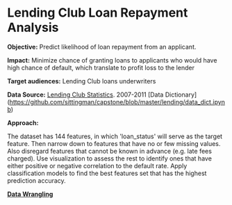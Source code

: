 # Lending Club Loan Repayment Analysis


**Objective:** Predict likelihood of loan repayment from an applicant.

**Impact:** Minimize chance of granting loans to applicants who would have high chance of default, which translate to profit loss to the lender

**Target audiences:** Lending Club loans underwriters 

**Data Source:** [Lending Club Statistics](https://www.lendingclub.com/info/download-data.action/). 2007-2011 [Data Dictionary] (https://github.com/sittingman/capstone/blob/master/lending/data_dict.ipynb)

**Approach:**

The dataset has 144 features, in which 'loan_status' will serve as the target feature. Then narrow down to features that have no or few missing values. Also disregard features that cannot be known in advance (e.g. late fees charged). Use visualization to assess the rest to identify ones that have either positive or negative correlation to the default rate. Apply classification models to find the best features set that has the highest prediction accuracy.

[**Data Wrangling**](https://github.com/sittingman/capstone/blob/master/lending/lending.ipynb)
